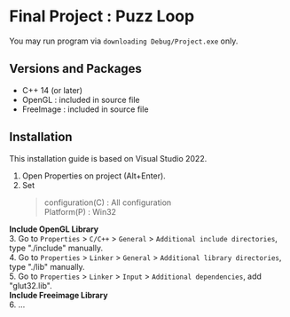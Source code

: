 # Final Project : Puzz Loop
You may run program via ```downloading Debug/Project.exe``` only.


## Versions and Packages
- C++ 14 (or later)
- OpenGL : included in source file
- FreeImage : included in source file


## Installation
This installation guide is based on Visual Studio 2022.  
  
1. Open Properties on project (Alt+Enter).  
2. Set
    > configuration(C) : All configuration  
    > Platform(P) : Win32  

__Include OpenGL Library__  
3. Go to ```Properties``` > ```C/C++``` > ```General``` > ```Additional include directories```, type "./include" manually.  
4. Go to ```Properties``` > ```Linker``` > ```General``` > ```Additional library directories```, type "./lib" manually.  
5. Go to ```Properties``` > ```Linker``` > ```Input``` > ```Additional dependencies```, add "glut32.lib".  
__Include Freeimage Library__  
6. ...
